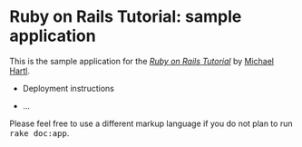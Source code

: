 # Ruby on Rails Tutorial: sample application

This is the sample application for
the [*Ruby on Rails Tutorial*](http://railstutorial.org/)
by [Michael Hartl](http://michaelhartl.com/).

* Deployment instructions

* ...


Please feel free to use a different markup language if you do not plan to run
<tt>rake doc:app</tt>.
